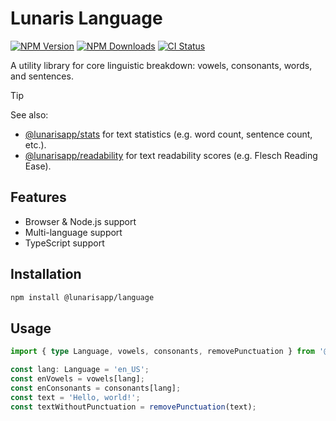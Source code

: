 # Lunaris Language

[![NPM Version](https://img.shields.io/npm/v/%40lunarisapp%2Flanguage)](https://www.npmjs.com/package/@lunarisapp/language)
[![NPM Downloads](https://img.shields.io/npm/dm/%40lunarisapp%2Flanguage)](https://www.npmjs.com/package/@lunarisapp/language)
[![CI Status](https://img.shields.io/github/actions/workflow/status/LunarisApp/text-tools/checks.yml?label=CI)](https://github.com/LunarisApp/text-tools/actions/workflows/checks.yml)

A utility library for core linguistic breakdown: vowels, consonants, words, and sentences.

> [!TIP]
> See also:
>   - [@lunarisapp/stats](https://github.com/LunarisApp/text-tools/tree/main/packages/stats) for text statistics (e.g. word count, sentence count, etc.).
>   - [@lunarisapp/readability](https://github.com/LunarisApp/text-tools/tree/main/packages/readability) for text readability scores (e.g. Flesch Reading Ease).

## Features

- Browser & Node.js support
- Multi-language support
- TypeScript support

## Installation

```bash
npm install @lunarisapp/language
```

## Usage

```typescript
import { type Language, vowels, consonants, removePunctuation } from '@lunarisapp/language';

const lang: Language = 'en_US';
const enVowels = vowels[lang];
const enConsonants = consonants[lang];
const text = 'Hello, world!';
const textWithoutPunctuation = removePunctuation(text);
```